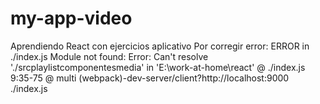# my-app-video
Aprendiendo React con ejercicios  aplicativo
Por  corregir error: ERROR in ./index.js
Module not found: Error: Can't resolve './srcplaylistcomponentesmedia' in 'E:\work-at-home\react'
 @ ./index.js 9:35-75
 @ multi (webpack)-dev-server/client?http://localhost:9000 ./index.js
